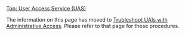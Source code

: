 [Top: User Access Service (UAS)](User_Access_Service_UAS.md)

The information on this page has moved to [Trubleshoot UAIs with Administrative Access](Troubleshoot_UAIs_with_Administrative_Access.md).  Please refer to that page for these procedures.
